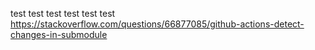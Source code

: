 test test test test test test
https://stackoverflow.com/questions/66877085/github-actions-detect-changes-in-submodule
